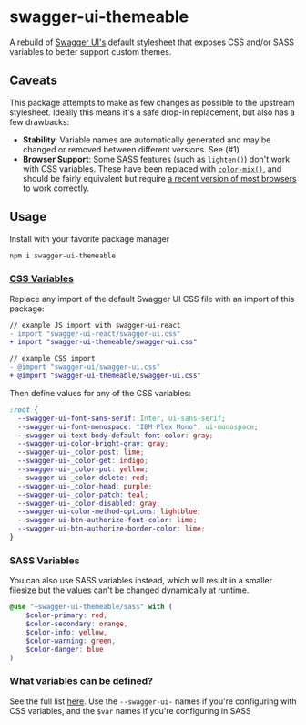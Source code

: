 # swagger-ui-themeable

A rebuild of [Swagger UI's](https://github.com/swagger-api/swagger-ui) default stylesheet that exposes CSS and/or SASS variables to better support custom themes.

## Caveats

This package attempts to make as few changes as possible to the upstream stylesheet. Ideally this means it's a safe drop-in replacement, but also has a few drawbacks:
- **Stability**: Variable names are automatically generated and may be changed or removed between different versions. See (#1)
- **Browser Support**: Some SASS features (such as `lighten()`) don't work with CSS variables. These have been replaced with [`color-mix()`](https://developer.mozilla.org/en-US/docs/Web/CSS/color_value/color-mix), and should be fairly equivalent but require [a recent version of most browsers](https://caniuse.com/?search=color-mix) to work correctly.

## Usage

Install with your favorite package manager

```sh
npm i swagger-ui-themeable
```

### [CSS Variables](https://developer.mozilla.org/en-US/docs/Web/CSS/Using_CSS_custom_properties)

Replace any import of the default Swagger UI CSS file with an import of this package:

```diff
// example JS import with swagger-ui-react
- import "swagger-ui-react/swagger-ui.css"
+ import "swagger-ui-themeable/swagger-ui.css"

// example CSS import
- @import "swagger-ui/swagger-ui.css"
+ @import "swagger-ui-themeable/swagger-ui.css"
```


Then define values for any of the CSS variables:

```css
:root {
  --swagger-ui-font-sans-serif: Inter, ui-sans-serif;
  --swagger-ui-font-monospace: "IBM Plex Mono", ui-monospace;
  --swagger-ui-text-body-default-font-color: gray;
  --swagger-ui-color-bright-gray: gray;
  --swagger-ui-_color-post: lime;
  --swagger-ui-_color-get: indigo;
  --swagger-ui-_color-put: yellow;
  --swagger-ui-_color-delete: red;
  --swagger-ui-_color-head: purple;
  --swagger-ui-_color-patch: teal;
  --swagger-ui-_color-disabled: gray;
  --swagger-ui-color-method-options: lightblue;
  --swagger-ui-btn-authorize-font-color: lime;
  --swagger-ui-btn-authorize-border-color: lime;
}
```

### SASS Variables

You can also use SASS variables instead, which will result in a smaller filesize but the values can't be changed dynamically at runtime.

```scss
@use "~swagger-ui-themeable/sass" with (
    $color-primary: red,
    $color-secondary: orange,
    $color-info: yellow,
    $color-warning: green,
    $color-danger: blue
)
```

### What variables can be defined?
See the full list [here](./main.scss). Use the `--swagger-ui-` names if you're configuring with CSS variables, and the `$var` names if you're configuring in SASS
